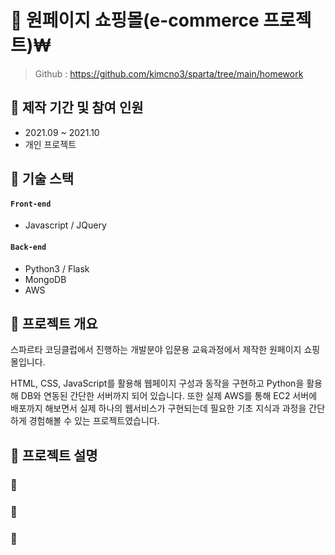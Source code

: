 # :pushpin: 원페이지 쇼핑몰(e-commerce 프로젝트)₩
> Github : https://github.com/kimcno3/sparta/tree/main/homework

## :paperclip: 제작 기간 및 참여 인원
- 2021.09 ~ 2021.10
- 개인 프로젝트

## :paperclip: 기술 스택

#### `Front-end`
  - Javascript / JQuery

#### `Back-end`
  - Python3 / Flask
  - MongoDB
  - AWS

## :paperclip: 프로젝트 개요
스파르타 코딩클럽에서 진행하는 개발분야 입문용 교육과정에서 제작한 원페이지 쇼핑몰입니다.

HTML, CSS, JavaScript를 활용해 웹페이지 구성과 동작을 구현하고 Python을 활용해 DB와 연동된 간단한 서버까지 되어 있습니다. 또한 실제 AWS를 통해 EC2 서버에 배포까지 해보면서 실제 하나의 웹서비스가 구현되는데 필요한 기초 지식과 과정을 간단하게 경험해볼 수 있는 프로젝트였습니다.

## :paperclip: 프로젝트 설명

### :pushpin: 

### :pushpin: 

### :pushpin: 